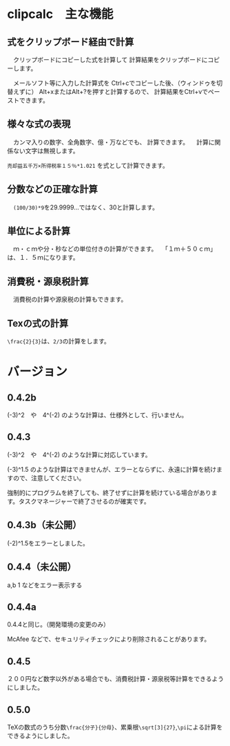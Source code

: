 # clipcalc　主な機能

## 式をクリップボード経由で計算
　クリップボードにコピーした式を計算して
計算結果をクリップボードにコピーします。

　メールソフト等に入力した計算式を
Ctrl+cでコピーした後、（ウィンドゥを切替えずに）
Alt+xまたはAlt+?を押すと計算するので、
計算結果をCtrl+vでペーストできます。

## 様々な式の表現
　カンマ入りの数字、全角数字、億・万などでも、
計算できます。
　計算に関係ない文字は無視します。

`売却益五千万×所得税率１５％*1.021`
を式として計算できます。

## 分数などの正確な計算
　`(100/30)*9`を29.9999…ではなく、30と計算します。

## 単位による計算
　ｍ・ｃｍや分・秒などの単位付きの計算ができます。
　「１ｍ＋５０ｃｍ」は、１．５ｍになります。

## 消費税・源泉税計算
　消費税の計算や源泉税の計算もできます。

## Texの式の計算
`\frac{2}{3}`は、`2/3`の計算をします。


# バージョン
## 0.4.2b
(-3)^2　や　4^(-2) のような計算は、仕様外として、行いません。

## 0.4.3
(-3)^2　や　4^(-2) のような計算に対応しています。

(-3)^1.5 のような計算はできませんが、エラーとならずに、永遠に計算を続けますので、注意してください。

強制的にプログラムを終了しても、終了せずに計算を続けている場合があります。タスクマネージャーで終了させるのが確実です。

## 0.4.3b（未公開）

(-2)^1.5をエラーとしました。

## 0.4.4（未公開）

a,b 1 などをエラー表示する

## 0.4.4a

0.4.4と同じ。（開発環境の変更のみ）

McAfee などで、セキュリティチェックにより削除されることがあります。

## 0.4.5

２００円など数字以外がある場合でも、消費税計算・源泉税等計算をできるようにしました。

## 0.5.0

TeXの数式のうち分数`\frac{分子}{分母}`、累乗根`\sqrt[3]{27}`,`\pi`による計算をできるようにしました。
